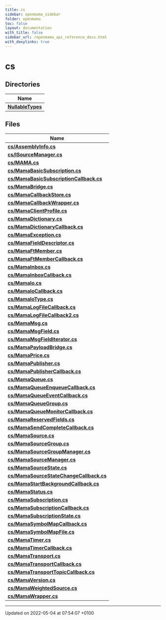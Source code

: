 ```yaml
---
title: cs
sidebar: openmama_sidebar
folder: openmama
toc: false
layout: documentation
with_title: false
sidebar_url: /openmama_api_reference_docs.html
with_doxylinks: true
---
```


# cs



## Directories

| Name           |
| -------------- |
| **[NullableTypes](dir_137fef64ad86b7592ef96954aa39c04e.html#dir-nullabletypes)**  |

## Files

| Name           |
| -------------- |
| **[cs/AssemblyInfo.cs](AssemblyInfo_8cs.html#file-assemblyinfo.cs)**  |
| **[cs/ISourceManager.cs](ISourceManager_8cs.html#file-isourcemanager.cs)**  |
| **[cs/MAMA.cs](MAMA_8cs.html#file-mama.cs)**  |
| **[cs/MamaBasicSubscription.cs](MamaBasicSubscription_8cs.html#file-mamabasicsubscription.cs)**  |
| **[cs/MamaBasicSubscriptionCallback.cs](MamaBasicSubscriptionCallback_8cs.html#file-mamabasicsubscriptioncallback.cs)**  |
| **[cs/MamaBridge.cs](MamaBridge_8cs.html#file-mamabridge.cs)**  |
| **[cs/MamaCallbackStore.cs](MamaCallbackStore_8cs.html#file-mamacallbackstore.cs)**  |
| **[cs/MamaCallbackWrapper.cs](MamaCallbackWrapper_8cs.html#file-mamacallbackwrapper.cs)**  |
| **[cs/MamaClientProfile.cs](MamaClientProfile_8cs.html#file-mamaclientprofile.cs)**  |
| **[cs/MamaDictionary.cs](MamaDictionary_8cs.html#file-mamadictionary.cs)**  |
| **[cs/MamaDictionaryCallback.cs](MamaDictionaryCallback_8cs.html#file-mamadictionarycallback.cs)**  |
| **[cs/MamaException.cs](MamaException_8cs.html#file-mamaexception.cs)**  |
| **[cs/MamaFieldDescriptor.cs](MamaFieldDescriptor_8cs.html#file-mamafielddescriptor.cs)**  |
| **[cs/MamaFtMember.cs](MamaFtMember_8cs.html#file-mamaftmember.cs)**  |
| **[cs/MamaFtMemberCallback.cs](MamaFtMemberCallback_8cs.html#file-mamaftmembercallback.cs)**  |
| **[cs/MamaInbox.cs](MamaInbox_8cs.html#file-mamainbox.cs)**  |
| **[cs/MamaInboxCallback.cs](MamaInboxCallback_8cs.html#file-mamainboxcallback.cs)**  |
| **[cs/MamaIo.cs](MamaIo_8cs.html#file-mamaio.cs)**  |
| **[cs/MamaIoCallback.cs](MamaIoCallback_8cs.html#file-mamaiocallback.cs)**  |
| **[cs/MamaIoType.cs](MamaIoType_8cs.html#file-mamaiotype.cs)**  |
| **[cs/MamaLogFileCallback.cs](MamaLogFileCallback_8cs.html#file-mamalogfilecallback.cs)**  |
| **[cs/MamaLogFileCallback2.cs](MamaLogFileCallback2_8cs.html#file-mamalogfilecallback2.cs)**  |
| **[cs/MamaMsg.cs](MamaMsg_8cs.html#file-mamamsg.cs)**  |
| **[cs/MamaMsgField.cs](MamaMsgField_8cs.html#file-mamamsgfield.cs)**  |
| **[cs/MamaMsgFieldIterator.cs](MamaMsgFieldIterator_8cs.html#file-mamamsgfielditerator.cs)**  |
| **[cs/MamaPayloadBridge.cs](MamaPayloadBridge_8cs.html#file-mamapayloadbridge.cs)**  |
| **[cs/MamaPrice.cs](MamaPrice_8cs.html#file-mamaprice.cs)**  |
| **[cs/MamaPublisher.cs](MamaPublisher_8cs.html#file-mamapublisher.cs)**  |
| **[cs/MamaPublisherCallback.cs](MamaPublisherCallback_8cs.html#file-mamapublishercallback.cs)**  |
| **[cs/MamaQueue.cs](MamaQueue_8cs.html#file-mamaqueue.cs)**  |
| **[cs/MamaQueueEnqueueCallback.cs](MamaQueueEnqueueCallback_8cs.html#file-mamaqueueenqueuecallback.cs)**  |
| **[cs/MamaQueueEventCallback.cs](MamaQueueEventCallback_8cs.html#file-mamaqueueeventcallback.cs)**  |
| **[cs/MamaQueueGroup.cs](MamaQueueGroup_8cs.html#file-mamaqueuegroup.cs)**  |
| **[cs/MamaQueueMonitorCallback.cs](MamaQueueMonitorCallback_8cs.html#file-mamaqueuemonitorcallback.cs)**  |
| **[cs/MamaReservedFields.cs](MamaReservedFields_8cs.html#file-mamareservedfields.cs)**  |
| **[cs/MamaSendCompleteCallback.cs](MamaSendCompleteCallback_8cs.html#file-mamasendcompletecallback.cs)**  |
| **[cs/MamaSource.cs](MamaSource_8cs.html#file-mamasource.cs)**  |
| **[cs/MamaSourceGroup.cs](MamaSourceGroup_8cs.html#file-mamasourcegroup.cs)**  |
| **[cs/MamaSourceGroupManager.cs](MamaSourceGroupManager_8cs.html#file-mamasourcegroupmanager.cs)**  |
| **[cs/MamaSourceManager.cs](MamaSourceManager_8cs.html#file-mamasourcemanager.cs)**  |
| **[cs/MamaSourceState.cs](MamaSourceState_8cs.html#file-mamasourcestate.cs)**  |
| **[cs/MamaSourceStateChangeCallback.cs](MamaSourceStateChangeCallback_8cs.html#file-mamasourcestatechangecallback.cs)**  |
| **[cs/MamaStartBackgroundCallback.cs](MamaStartBackgroundCallback_8cs.html#file-mamastartbackgroundcallback.cs)**  |
| **[cs/MamaStatus.cs](MamaStatus_8cs.html#file-mamastatus.cs)**  |
| **[cs/MamaSubscription.cs](MamaSubscription_8cs.html#file-mamasubscription.cs)**  |
| **[cs/MamaSubscriptionCallback.cs](MamaSubscriptionCallback_8cs.html#file-mamasubscriptioncallback.cs)**  |
| **[cs/MamaSubscriptionState.cs](MamaSubscriptionState_8cs.html#file-mamasubscriptionstate.cs)**  |
| **[cs/MamaSymbolMapCallback.cs](MamaSymbolMapCallback_8cs.html#file-mamasymbolmapcallback.cs)**  |
| **[cs/MamaSymbolMapFile.cs](MamaSymbolMapFile_8cs.html#file-mamasymbolmapfile.cs)**  |
| **[cs/MamaTimer.cs](MamaTimer_8cs.html#file-mamatimer.cs)**  |
| **[cs/MamaTimerCallback.cs](MamaTimerCallback_8cs.html#file-mamatimercallback.cs)**  |
| **[cs/MamaTransport.cs](MamaTransport_8cs.html#file-mamatransport.cs)**  |
| **[cs/MamaTransportCallback.cs](MamaTransportCallback_8cs.html#file-mamatransportcallback.cs)**  |
| **[cs/MamaTransportTopicCallback.cs](MamaTransportTopicCallback_8cs.html#file-mamatransporttopiccallback.cs)**  |
| **[cs/MamaVersion.cs](MamaVersion_8cs.html#file-mamaversion.cs)**  |
| **[cs/MamaWeightedSource.cs](MamaWeightedSource_8cs.html#file-mamaweightedsource.cs)**  |
| **[cs/MamaWrapper.cs](MamaWrapper_8cs.html#file-mamawrapper.cs)**  |






-------------------------------

Updated on 2022-05-04 at 07:54:07 +0100
